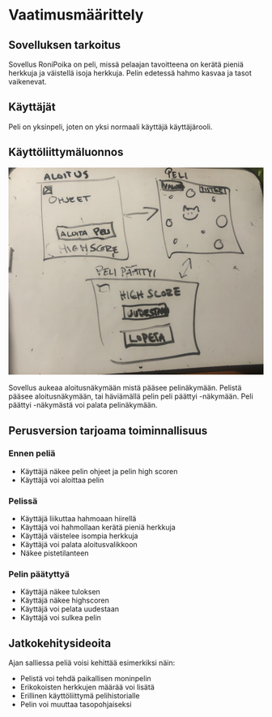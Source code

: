 # Vaatimusmäärittely

## Sovelluksen tarkoitus

Sovellus RoniPoika on peli, missä pelaajan tavoitteena on kerätä pieniä herkkuja ja väistellä isoja herkkuja. 
Pelin edetessä hahmo kasvaa ja tasot vaikenevat.

## Käyttäjät

Peli on yksinpeli, joten on yksi normaali käyttäjä käyttäjärooli. 

## Käyttöliittymäluonnos
![](https://github.com/saarasalme/ot-harjoitustyo/blob/main/dokumentaatio/IMG_7005.JPG)


Sovellus aukeaa aloitusnäkymään mistä pääsee pelinäkymään. Pelistä pääsee aloitusnäkymään, tai häviämällä pelin peli päättyi -näkymään. Peli päättyi -näkymästä voi palata pelinäkymään.

## Perusversion tarjoama toiminnallisuus

### Ennen peliä
- Käyttäjä näkee pelin ohjeet ja pelin high scoren
- Käyttäjä voi aloittaa pelin

### Pelissä
- Käyttäjä liikuttaa hahmoaan hiirellä
- Käyttäjä voi hahmollaan kerätä pieniä herkkuja
- Käyttäjä väistelee isompia herkkuja
- Käyttäjä voi palata aloitusvalikkoon
- Näkee pistetilanteen

### Pelin päätyttyä
- Käyttäjä näkee tuloksen
- Käyttäjä näkee highscoren
- Käyttäjä voi pelata uudestaan
- Käyttäjä voi sulkea pelin

## Jatkokehitysideoita
Ajan salliessa peliä voisi kehittää esimerkiksi näin:
- Pelistä voi tehdä paikallisen moninpelin
- Erikokoisten herkkujen määrää voi lisätä 
- Erillinen käyttöliittymä pelihistorialle
- Pelin voi muuttaa tasopohjaiseksi
